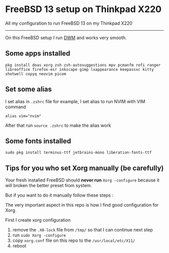 # FreeBSD 13 setup on Thinkpad X220

All my configuration to run FreeBSD 13 on my Thinkpad X220

---

On this FreeBSD setup I run [DWM](https://github.com/rafimrfdn/dwm-freebsd) and works very smooth.

## Some apps installed

```
pkg install doas xorg zsh zsh-autosuggestions mpv pcmanfm rofi ranger libreoffice firefox-esr inkscape gimp lxappearance keepassxc kitty shotwell copyq neovim picom 
```

## Set some alias
I set alias in `.zshrc` file for example, I set alias to run NVIM with VIM command

```
alias vim="nvim"
```

After that run `source .zshrc` to make the alias work

## Some fonts installed

```
sudo pkg install terminus-ttf jetbrains-mono liberation-fonts-ttf
```

## Tips for you who set Xorg manually (be carefully)

Your fresh installed FreeBSD should **never run** `Xorg -configure` because it will broken the better preset from system.

But if you want to do it manually follow these steps :

The very important aspect in this repo is how I find good configuration for Xorg. 

First I create xorg configuration 

1. remove the `.X0-lock` file from `/tmp/` so that I can continue next step
2. run `sudo Xorg -configure`
3. copy `xorg.conf` file on this repo to the `/usr/local/etc/X11/`
4. reboot
